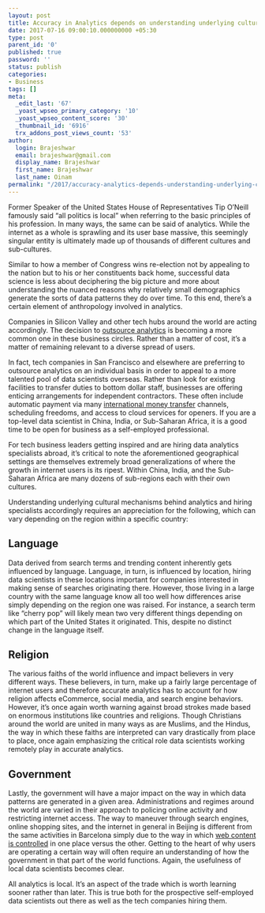 ```yaml
---
layout: post
title: Accuracy in Analytics depends on understanding underlying cultural mechanisms
date: 2017-07-16 09:00:10.000000000 +05:30
type: post
parent_id: '0'
published: true
password: ''
status: publish
categories:
- Business
tags: []
meta:
  _edit_last: '67'
  _yoast_wpseo_primary_category: '10'
  _yoast_wpseo_content_score: '30'
  _thumbnail_id: '6916'
  trx_addons_post_views_count: '53'
author:
  login: Brajeshwar
  email: brajeshwar@gmail.com
  display_name: Brajeshwar
  first_name: Brajeshwar
  last_name: Oinam
permalink: "/2017/accuracy-analytics-depends-understanding-underlying-cultural-mechanisms/"
---
```

<p>Former Speaker of the United States House of Representatives Tip O’Neill famously said “all politics is local” when referring to the basic principles of his profession. In many ways, the same can be said of analytics. While the internet as a whole is sprawling and its user base massive, this seemingly singular entity is ultimately made up of thousands of different cultures and sub-cultures.</p>
<p>Similar to how a member of Congress wins re-election not by appealing to the nation but to his or her constituents back home, successful data science is less about deciphering the big picture and more about understanding the nuanced reasons why relatively small demographics generate the sorts of data patterns they do over time. To this end, there’s a certain element of anthropology involved in analytics.</p>
<p>Companies in Silicon Valley and other tech hubs around the world are acting accordingly. The decision to <a href="http://www.kdnuggets.com/2015/02/analytics-outsourcing-india.html">outsource analytics</a> is becoming a more common one in these business circles. Rather than a matter of cost, it’s a matter of remaining relevant to a diverse spread of users.</p>
<p>In fact, tech companies in San Francisco and elsewhere are preferring to outsource analytics on an individual basis in order to appeal to a more talented pool of data scientists overseas. Rather than look for existing facilities to transfer duties to bottom dollar staff, businesses are offering enticing arrangements for independent contractors. These often include automatic payment via many <a href="https://www.riamoneytransfer.com/">international money transfer</a> channels, scheduling freedoms, and access to cloud services for openers. If you are a top-level data scientist in China, India, or Sub-Saharan Africa, it is a good time to be open for business as a self-employed professional.</p>
<p>For tech business leaders getting inspired and are hiring data analytics specialists abroad, it’s critical to note the aforementioned geographical settings are themselves extremely broad generalizations of where the growth in internet users is its ripest. Within China, India, and the Sub-Saharan Africa are many dozens of sub-regions each with their own cultures.</p>

<p>Understanding underlying cultural mechanisms behind analytics and hiring specialists accordingly requires an appreciation for the following, which can vary depending on the region within a specific country:</p>
<h2>Language</h2>
<p>Data derived from search terms and trending content inherently gets influenced by language. Language, in turn, is influenced by location, hiring data scientists in these locations important for companies interested in making sense of searches originating there. However, those living in a large country with the same language know all too well how differences arise simply depending on the region one was raised. For instance, a search term like “cherry pop” will likely mean two very different things depending on which part of the United States it originated. This, despite no distinct change in the language itself.</p>
<h2>Religion</h2>
<p>The various faiths of the world influence and impact believers in very different ways. These believers, in turn, make up a fairly large percentage of internet users and therefore accurate analytics has to account for how religion affects eCommerce, social media, and search engine behaviors. However, it’s once again worth warning against broad strokes made based on enormous institutions like countries and religions. Though Christians around the world are united in many ways as are Muslims, and the Hindus, the way in which these faiths are interpreted can vary drastically from place to place, once again emphasizing the critical role data scientists working remotely play in accurate analytics.</p>
<h2>Government</h2>
<p>Lastly, the government will have a major impact on the way in which data patterns are generated in a given area. Administrations and regimes around the world are varied in their approach to policing online activity and restricting internet access. The way to maneuver through search engines, online shopping sites, and the internet in general in Beijing is different from the same activities in Barcelona simply due to the way in which <a href="https://news.vice.com/article/china-s-laissez-faire-internet-censoring">web content is controlled</a> in one place versus the other. Getting to the heart of why users are operating a certain way will often require an understanding of how the government in that part of the world functions. Again, the usefulness of local data scientists becomes clear.</p>
<p>All analytics is local. It’s an aspect of the trade which is worth learning sooner rather than later. This is true both for the prospective self-employed data scientists out there as well as the tech companies hiring them.</p>
